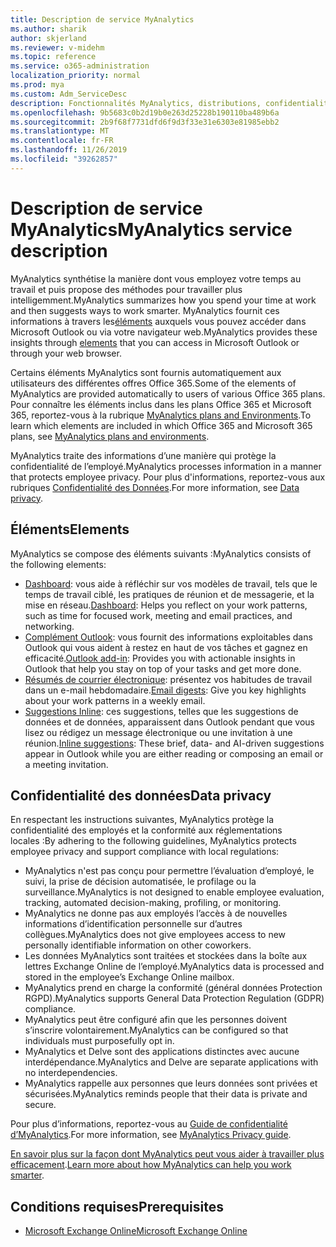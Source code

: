 ```yaml
---
title: Description de service MyAnalytics
ms.author: sharik
author: skjerland
ms.reviewer: v-midehm
ms.topic: reference
ms.service: o365-administration
localization_priority: normal
ms.prod: mya
ms.custom: Adm_ServiceDesc
description: Fonctionnalités MyAnalytics, distributions, confidentialité et conditions préalables
ms.openlocfilehash: 9b5683c0b2d19b0e263d25228b190110ba489b6a
ms.sourcegitcommit: 2b9f68f7731dfd6f9d3f33e31e6303e81985ebb2
ms.translationtype: MT
ms.contentlocale: fr-FR
ms.lasthandoff: 11/26/2019
ms.locfileid: "39262857"
---
```

# <a name="myanalytics-service-description"></a><span data-ttu-id="a0db6-103">Description de service MyAnalytics</span><span class="sxs-lookup"><span data-stu-id="a0db6-103">MyAnalytics service description</span></span>

<span data-ttu-id="a0db6-104">MyAnalytics synthétise la manière dont vous employez votre temps au travail et puis propose des méthodes pour travailler plus intelligemment.</span><span class="sxs-lookup"><span data-stu-id="a0db6-104">MyAnalytics summarizes how you spend your time at work and then suggests ways to work smarter.</span></span> <span data-ttu-id="a0db6-105">MyAnalytics fournit ces informations à travers les[éléments](#elements) auxquels vous pouvez accéder dans Microsoft Outlook ou via votre navigateur web.</span><span class="sxs-lookup"><span data-stu-id="a0db6-105">MyAnalytics provides these insights through [elements](#elements) that you can access in Microsoft Outlook or through your web browser.</span></span>

<span data-ttu-id="a0db6-106">Certains éléments MyAnalytics sont fournis automatiquement aux utilisateurs des différentes offres Office 365.</span><span class="sxs-lookup"><span data-stu-id="a0db6-106">Some of the elements of MyAnalytics are provided automatically to users of various Office 365 plans.</span></span> <span data-ttu-id="a0db6-107">Pour connaître les éléments inclus dans les plans Office 365 et Microsoft 365, reportez-vous à la rubrique [MyAnalytics plans and Environments](https://docs.microsoft.com/workplace-analytics/myanalytics/overview/plans-environments).</span><span class="sxs-lookup"><span data-stu-id="a0db6-107">To learn which elements are included in which Office 365 and Microsoft 365 plans, see [MyAnalytics plans and environments](https://docs.microsoft.com/workplace-analytics/myanalytics/overview/plans-environments).</span></span>  

<span data-ttu-id="a0db6-108">MyAnalytics traite des informations d’une manière qui protège la confidentialité de l’employé.</span><span class="sxs-lookup"><span data-stu-id="a0db6-108">MyAnalytics processes information in a manner that protects employee privacy.</span></span> <span data-ttu-id="a0db6-109">Pour plus d'informations, reportez-vous aux rubriques [ Confidentialité des Données](#data-privacy).</span><span class="sxs-lookup"><span data-stu-id="a0db6-109">For more information, see [Data privacy](#data-privacy).</span></span>

## <a name="elements"></a><span data-ttu-id="a0db6-110">Éléments</span><span class="sxs-lookup"><span data-stu-id="a0db6-110">Elements</span></span>

<span data-ttu-id="a0db6-111">MyAnalytics se compose des éléments suivants :</span><span class="sxs-lookup"><span data-stu-id="a0db6-111">MyAnalytics consists of the following elements:</span></span>

* <span data-ttu-id="a0db6-112">[Dashboard](https://docs.microsoft.com/workplace-analytics/myanalytics/use/dashboard-2): vous aide à réfléchir sur vos modèles de travail, tels que le temps de travail ciblé, les pratiques de réunion et de messagerie, et la mise en réseau.</span><span class="sxs-lookup"><span data-stu-id="a0db6-112">[Dashboard](https://docs.microsoft.com/workplace-analytics/myanalytics/use/dashboard-2): Helps you reflect on your work patterns, such as time for focused work, meeting and email practices, and networking.</span></span>
* <span data-ttu-id="a0db6-113">[Complément Outlook](https://docs.microsoft.com/workplace-analytics/myanalytics/use/add-in): vous fournit des informations exploitables dans Outlook qui vous aident à restez en haut de vos tâches et gagnez en efficacité.</span><span class="sxs-lookup"><span data-stu-id="a0db6-113">[Outlook add-in](https://docs.microsoft.com/workplace-analytics/myanalytics/use/add-in): Provides you with actionable insights in Outlook that help you stay on top of your tasks and get more done.</span></span>
* <span data-ttu-id="a0db6-114">[Résumés de courrier électronique](https://docs.microsoft.com/workplace-analytics/myanalytics/use/email-digest-2): présentez vos habitudes de travail dans un e-mail hebdomadaire.</span><span class="sxs-lookup"><span data-stu-id="a0db6-114">[Email digests](https://docs.microsoft.com/workplace-analytics/myanalytics/use/email-digest-2): Give you key highlights about your work patterns in a weekly email.</span></span>
* <span data-ttu-id="a0db6-115">[Suggestions Inline](https://docs.microsoft.com/workplace-analytics/myanalytics/use/mya-notifications): ces suggestions, telles que les suggestions de données et de données, apparaissent dans Outlook pendant que vous lisez ou rédigez un message électronique ou une invitation à une réunion.</span><span class="sxs-lookup"><span data-stu-id="a0db6-115">[Inline suggestions](https://docs.microsoft.com/workplace-analytics/myanalytics/use/mya-notifications): These brief, data- and AI-driven suggestions appear in Outlook while you are either reading or composing an email or a meeting invitation.</span></span>

## <a name="data-privacy"></a><span data-ttu-id="a0db6-116">Confidentialité des données</span><span class="sxs-lookup"><span data-stu-id="a0db6-116">Data privacy</span></span>

<span data-ttu-id="a0db6-117">En respectant les instructions suivantes, MyAnalytics protège la confidentialité des employés et la conformité aux réglementations locales :</span><span class="sxs-lookup"><span data-stu-id="a0db6-117">By adhering to the following guidelines, MyAnalytics protects employee privacy and support compliance with local regulations:</span></span>

* <span data-ttu-id="a0db6-118">MyAnalytics n'est pas conçu pour permettre l’évaluation d’employé, le suivi, la prise de décision automatisée, le profilage ou la surveillance.</span><span class="sxs-lookup"><span data-stu-id="a0db6-118">MyAnalytics is not designed to enable employee evaluation, tracking, automated decision-making, profiling, or monitoring.</span></span>
* <span data-ttu-id="a0db6-119">MyAnalytics ne donne pas aux employés l’accès à de nouvelles informations d’identification personnelle sur d’autres collègues.</span><span class="sxs-lookup"><span data-stu-id="a0db6-119">MyAnalytics does not give employees access to new personally identifiable information on other coworkers.</span></span>
* <span data-ttu-id="a0db6-120">Les données MyAnalytics sont traitées et stockées dans la boîte aux lettres Exchange Online de l’employé.</span><span class="sxs-lookup"><span data-stu-id="a0db6-120">MyAnalytics data is processed and stored in the employee’s Exchange Online mailbox.</span></span>
* <span data-ttu-id="a0db6-121">MyAnalytics prend en charge la conformité (général données Protection RGPD).</span><span class="sxs-lookup"><span data-stu-id="a0db6-121">MyAnalytics supports General Data Protection Regulation (GDPR) compliance.</span></span>
* <span data-ttu-id="a0db6-122">MyAnalytics peut être configuré afin que les personnes doivent s’inscrire volontairement.</span><span class="sxs-lookup"><span data-stu-id="a0db6-122">MyAnalytics can be configured so that individuals must purposefully opt in.</span></span>
* <span data-ttu-id="a0db6-123">MyAnalytics et Delve sont des applications distinctes avec aucune interdépendance.</span><span class="sxs-lookup"><span data-stu-id="a0db6-123">MyAnalytics and Delve are separate applications with no interdependencies.</span></span>
* <span data-ttu-id="a0db6-124">MyAnalytics rappelle aux personnes que leurs données sont privées et sécurisées.</span><span class="sxs-lookup"><span data-stu-id="a0db6-124">MyAnalytics reminds people that their data is private and secure.</span></span>

<span data-ttu-id="a0db6-125">Pour plus d’informations, reportez-vous au [Guide de confidentialité d’MyAnalytics](https://docs.microsoft.com/workplace-analytics/myanalytics/overview/privacy-guide).</span><span class="sxs-lookup"><span data-stu-id="a0db6-125">For more information, see [MyAnalytics Privacy guide](https://docs.microsoft.com/workplace-analytics/myanalytics/overview/privacy-guide).</span></span>

<span data-ttu-id="a0db6-126">[En savoir plus sur la façon dont MyAnalytics peut vous aider à travailler plus efficacement](https://products.office.com/business/myanalytics-personal-analytics).</span><span class="sxs-lookup"><span data-stu-id="a0db6-126">[Learn more about how MyAnalytics can help you work smarter](https://products.office.com/business/myanalytics-personal-analytics).</span></span>

## <a name="prerequisites"></a><span data-ttu-id="a0db6-127">Conditions requises</span><span class="sxs-lookup"><span data-stu-id="a0db6-127">Prerequisites</span></span>

* [<span data-ttu-id="a0db6-128">Microsoft Exchange Online</span><span class="sxs-lookup"><span data-stu-id="a0db6-128">Microsoft Exchange Online</span></span>](https://docs.microsoft.com/office365/servicedescriptions/exchange-online-service-description/exchange-online-service-description)
